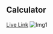 ## Calculator


[Live Link](https://github.com/imankitadas/Fullstack-Javascript-Projects-2023/tree/main/JAVASCRIPT%20ASSIGNMENTS/_Calculator)
![Img1](./Image/)